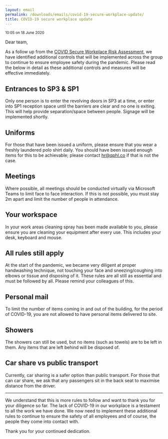 ```yaml
---
layout: email
permalink: /downloads/emails/covid-19-secure-workplace-update/
title: COVID-19 secure workplace update
---
```


<small>10:05 on 18 June 2020</small>

Dear team,

As a follow up from the [COVID Secure Workplace Risk Assessment](/downloads/covid-secure-workplace-risk-assessment-v8.pdf), we have identified additional controls that will be implemented across the group to continue to ensure employee safety during the pandemic. Please read the below in detail as these additional controls and measures will be effective immediately.

## Entrances to SP3 & SP1

Only one person is to enter the revolving doors in SP3 at a time, or enter into SP1 reception space until the barriers are clear and no one is exiting. This will help provide separation/space between people. Signage will be implemented shortly.

## Uniforms

For those that have been issued a uniform, please ensure that you wear a freshly laundered polo shirt daily. You should have been issued enough items for this to be achievable; please contact [hr@qphl.co](mailto:hr@qphl.co) if that is not the case.

## Meetings

Where possible, all meetings should be conducted virtually via Microsoft Teams to limit face to face interaction. If this is not possible, you must stay 2m apart and limit the number of people in attendance.

## Your workspace

In your work areas cleaning spray has been made available to you, please ensure you are cleaning your equipment after every use. This includes your desk, keyboard and mouse.

## All rules still apply

At the start of the pandemic, we became very diligent at proper handwashing technique, not touching your face and sneezing/coughing into elbows or tissue and disposing of it. These rules are all still as essential and must be followed by all. Please remind your colleagues of this.

## Personal mail

To limit the number of items coming in and out of the building, for the period of COVID-19, you are not allowed to have personal items delivered to site.

## Showers

The showers can still be used, but no items (such as towels) are to be left in them. Any items that are left behind will be disposed of.

## Car share vs public transport

Currently, car sharing is a safer option than public transport. For those that can car share, we ask that any passengers sit in the back seat to maximise distance from the driver.

---

We understand that this is more rules to follow and want to thank you for your diligence so far. The lack of COVID-19 in our workplace is a testament to all the work we have done. We now need to implement these additional rules to continue to ensure the safety of all employees and of course, the people they come into contact with.

Thank you for your continued dedication.